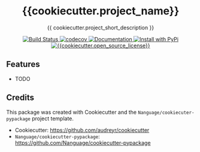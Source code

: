 <div align="center">
<h1> {{cookiecutter.project_name}} </h1>

<p> {{ cookiecutter.project_short_description }} </p>

<p>
    <a href="https://github.com/{{cookiecutter.github_username}}/{{cookiecutter.project_slug}}/actions/workflows/build_and_test.yml">
        <img src="https://github.com/{{cookiecutter.github_username}}/{{cookiecutter.project_slug}}/actions/workflows/build_and_test.yml/badge.svg" alt="Build Status">
    </a>
    <a href="https://app.codecov.io/gh/{{cookiecutter.github_username}}/{{cookiecutter.project_slug}}">
        <img src="https://codecov.io/gh/{{cookiecutter.github_username}}/{{cookiecutter.project_slug}}/branch/master/graph/badge.svg" alt="codecov">
    </a>
    <a href="https://{{cookiecutter.project_slug}}.readthedocs.io/en/latest/">
    	<img src="https://readthedocs.org/projects/{{cookiecutter.project_slug}}/badge/?version=latest" alt="Documentation">
    </a>
  <a href="https://pypi.org/project/{{cookiecutter.project_slug}}/">
    <img src="https://img.shields.io/pypi/v/{{cookiecutter.project_slug}}.svg" alt="Install with PyPi" />
  </a>
  <a href="https://github.com/{{cookiecutter.github_username}}/{{cookiecutter.project_slug}}/blob/master/LICENSE">
    <img src="https://img.shields.io/github/license/{{cookiecutter.github_username}}/{{cookiecutter.project_slug}}" alt="{{cookiecutter.open_source_license}}" />
  </a>
</p>
</div>


## Features

* TODO

## Credits

This package was created with Cookiecutter and the `Nanguage/cookiecuter-pypackage` project template.

+ Cookiecutter: https://github.com/audreyr/cookiecutter
+ `Nanguage/cookiecutter-pypackage`: https://github.com/Nanguage/cookiecutter-pypackage
